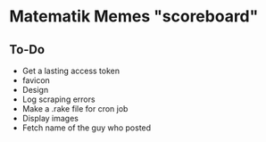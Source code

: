 # Matematik Memes "scoreboard"

## To-Do
- Get a lasting access token
- favicon
- Design
- Log scraping errors
- Make a .rake file for cron job
- Display images
- Fetch name of the guy who posted
